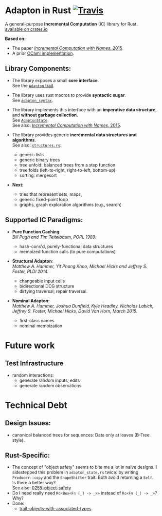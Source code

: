 Adapton in Rust  [![Travis](https://api.travis-ci.org/plum-umd/adapton.rust.svg?branch=master)](https://travis-ci.org/plum-umd/adapton.rust)
========================

A general-purpose **Incremental Computation** (IC) library for Rust.  
[available on crates.io](https://crates.io/crates/adapton)  

**Based on**:  

- The paper [_Incremental Computation with Names_, 2015](http://arxiv.org/abs/1503.07792).  
- A prior [OCaml implementation](https://github.com/plum-umd/adapton.ocaml).  

Library Components:
-----------------------

- The library exposes a small **core interface**.  
See the [`Adapton` trait](https://github.com/plum-umd/adapton.rust/blob/master/src/adapton_sigs.rs#L7).  

- The library uses rust macros to provide **syntactic sugar**.  
See [`adapton_syntax`](https://github.com/plum-umd/adapton.rust/blob/master/src/adapton_syntax.rs).  

- The library implements this interface with an **imperative data structure**, and **without garbage collection**.  
See [`AdaptonState`](https://github.com/plum-umd/adapton.rust/blob/master/src/adapton_state.rs).  
See also: [_Incremental Computation with Names_, 2015](http://arxiv.org/abs/1503.07792).

- The library provides generic **incremental data structures and algorithms**.  
See also: [`structures.rs`](https://github.com/plum-umd/adapton.rust/blob/master/src/structures.rs):  
  - generic lists
  - generic binary trees
  - tree unfold: balanced trees from a step function
  - tree folds (left-to-right, right-to-left, bottom-up)
  - sorting: mergesort
- **Next**:  
  - tries that represent sets, maps,
  - generic fixed-point loop
  - graphs, graph exploration algorithms (e.g., search)


Supported IC Paradigms:
----------------------

- **Pure Function Caching**  
*Bill Pugh and Tim Teitelbaum, POPL 1989.*
  - hash-cons'd, purely-functional data structures
  - memoized function calls (to pure computations)

- **Structural Adapton**:  
*Matthew A. Hammer, Yit Phang Khoo, Michael Hicks and Jeffrey S. Foster, PLDI 2014.*
  - changeable input cells
  - bidirectional DCG structure
  - dirtying traversal; repair traversal.

- **Nominal Adapton:**  
*Matthew A. Hammer, Joshua Dunfield, Kyle Headley, Nicholas Labich, Jeffrey S. Foster, Michael Hicks, David Van Horn, March 2015.*
  - first-class names
  - nominal memoization
  
Future work
============

Test Infrastructure
----------------------
- random interactions:
  - generate random inputs, edits
  - generate random observations


Technical Debt
================

Design Issues:
---------------
- canonical balanced trees for sequences: Data only at leaves (B-Tree style).

Rust-Specific:
--------------------
- The concept of "object safety" seems to bite me a lot in naive designs.
I sidestepped this problem in `adapton_state.rs` twice: by writing `Producer::copy` and the `ShapeShifter` trait.  Both avoid returning a `Self`.  
Is there a better way?  
See also: [0255-object-safety](https://github.com/rust-lang/rfcs/blob/master/text/0255-object-safety.md)  
- Do I need really need `Rc<Box<Fn (_) -> _>>` instead of `Rc<Fn (_) -> _>`?  
Why?  
- Done:
  - [trait-objects-with-associated-types](http://users.rust-lang.org/t/trait-objects-with-associated-types/746/16?u=matthewhammer)

 
